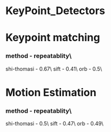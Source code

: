 # KeyPoint_Detectors

# Keypoint matching

### method - repeatablity\\

shi-thomasi - 0.67\\
sift - 0.41\\
orb - 0.5\\

# Motion Estimation

### method - repeatablity\\

shi-thomasi - 0.5\\
sift - 0.47\\
orb - 0.49\\
